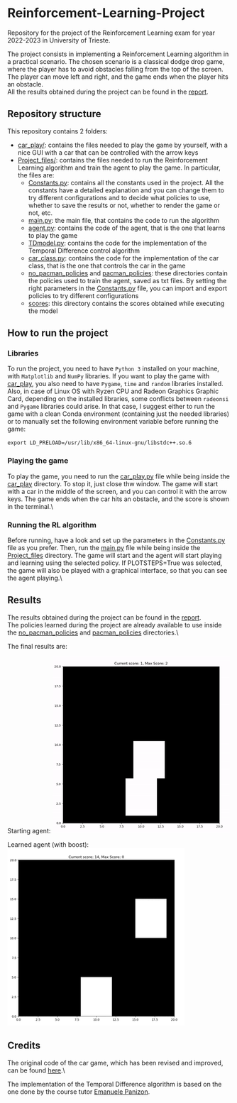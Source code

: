 # Reinforcement-Learning-Project
Repository for the project of the Reinforcement Learning exam for year 2022-2023 in University of Trieste.

The project consists in implementing a Reinforcement Learning algorithm in a practical scenario. The chosen scenario is a classical dodge drop game, where the player has to avoid obstacles falling from the top of the screen. The player can move left and right, and the game ends when the player hits an obstacle.\
All the results obtained during the project can be found in the [report](./report.pdf).


## Repository structure
This repository contains 2 folders:

- [car_play/](./car_play): contains the files needed to play the game by yourself, with a nice GUI with a car that can be controlled with the arrow keys
- [Project_files/](./Project_files): contains the files needed to run the Reinforcement Learning algorithm and train the agent to play the game. In particular, the files are:
  - [Constants.py](./Project_files/Constants.py): contains all the constants used in the project. All the constants have a detailed explanation and you can change them to try different configurations and to decide what policies to use, whether to save the results or not, whether to render the game or not, etc.
  - [main.py](./Project_files/main.py): the main file, that contains the code to run the algorithm 
  - [agent.py](./Project_files/agent.py): contains the code of the agent, that is the one that learns to play the game
  - [TDmodel.py](./Project_files/TDmodel.py): contains the code for the implementation of the Temporal Difference control algorithm
  - [car_class.py](./Project_files/car_class.py): contains the code for the implementation of the car class, that is the one that controls the car in the game
  - [no_pacman_policies](./Project_files/no_pacman_policies) and [pacman_policies](./Project_files/pacman_policies): these directories contain the policies used to train the agent, saved as txt files. By setting the right parameters in the [Constants.py](./Project_files/Constants.py) file, you can import and export policies to try different configurations
  - [scores](./Project_files/scores): this directory contains the scores obtained while executing the model

## How to run the project

### Libraries
To run the project, you need to have `Python 3` installed on your machine, with `Matplotlib` and `NumPy` libraries. If you want to play the game with [car_play](./car_play), you also need to have `Pygame`, `time` and `random` libraries installed.\
Also, in case of Linux OS with Ryzen CPU and Radeon Graphics Graphic Card, depending on the installed libraries, some conflicts between `radeonsi` and `Pygame` libraries could arise. In that case, I suggest either to run the game with a clean Conda environment (containing just the needed libraries) or to manually set the following environment variable before running the game:

```{}
export LD_PRELOAD=/usr/lib/x86_64-linux-gnu/libstdc++.so.6
```

### Playing the game

To play the game, you need to run the [car_play.py](./car_play/car_play.py) file while being inside the [car_play](./car_play) directory. To stop it, just close thw window. The game will start with a car in the middle of the screen, and you can control it with the arrow keys. The game ends when the car hits an obstacle, and the score is shown in the terminal.\

### Running the RL algorithm

Before running, have a look and set up the parameters in the [Constants.py](./Project_files/Constants.py) file as you prefer. Then, run the [main.py](./Project_files/main.py) file while being inside the [Project_files](./Project_files) directory. The game will start and the agent will start playing and learning using the selected policy. If PLOTSTEPS=True was selected, the game will also be played with a graphical interface, so that you can see the agent playing.\

## Results

The results obtained during the project can be found in the [report](./report.pdf).\
The policies learned during the project are already available to use inside the [no_pacman_policies](./Project_files/no_pacman_policies) and [pacman_policies](./Project_files/pacman_policies) directories.\

The final results are:

Starting agent:
<img src="/images/starting.gif"/>


Learned agent (with boost):
<img src="/images/improved.gif"/>



## Credits

The original code of the car game, which has been revised and improved, can be found [here](https://geekyhumans.com/how-to-create-a-car-racing-game-in-python/).\

The implementation of the Temporal Difference algorithm is based on the one done by the course tutor [Emanuele Panizon](https://www.ictp.it/member/emanuele-panizon).


